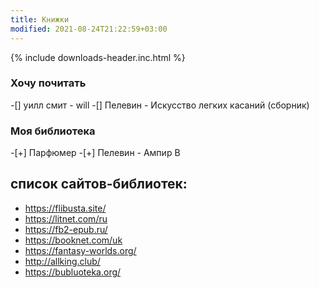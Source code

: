 ```yaml
---
title: Книжки
modified: 2021-08-24T21:22:59+03:00
---
```


{% include downloads-header.inc.html %}

### Хочу почитать
-[] уилл смит - will
-[] Пелевин - Искусство легких касаний (сборник)

### Моя библиотека
-[+] Парфюмер
-[+] Пелевин - Ампир В


## список сайтов-библиотек:
- <https://flibusta.site/>  
- <https://litnet.com/ru>  
- <https://fb2-epub.ru/>  
- <https://booknet.com/uk>  
- <https://fantasy-worlds.org/>  
- <http://allking.club/>  
- <https://bubluoteka.org/>  
